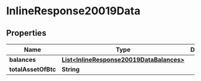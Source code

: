 # InlineResponse20019Data

## Properties
Name | Type | Description | Notes
------------ | ------------- | ------------- | -------------
**balances** | [**List&lt;InlineResponse20019DataBalances&gt;**](InlineResponse20019DataBalances.md) |  |  [optional]
**totalAssetOfBtc** | **String** |  |  [optional]
